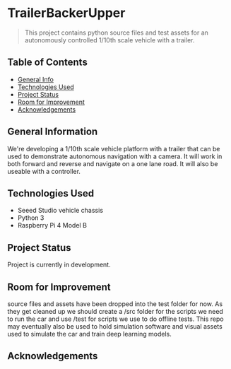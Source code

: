 # TrailerBackerUpper
> This project contains python source files and test assets for an autonomously controlled 1/10th scale vehicle with a trailer.


## Table of Contents
* [General Info](#general-information)
* [Technologies Used](#technologies-used)
* [Project Status](#project-status)
* [Room for Improvement](#room-for-improvement)
* [Acknowledgements](#acknowledgements)


## General Information
We're developing a 1/10th scale vehicle platform with a trailer that can be used to demonstrate autonomous navigation with a camera. It will work in both forward and reverse and navigate on a one lane road. It will also be useable with a controller.


## Technologies Used
- Seeed Studio vehicle chassis
- Python 3
- Raspberry Pi 4 Model B

## Project Status
Project is currently in development.


## Room for Improvement
source files and assets have been dropped into the test folder for now. As they get cleaned up we should create a /src folder for the scripts we need to run the car and use /test for scripts we use to do offline tests.
This repo may eventually also be used to hold simulation software and visual assets used to simulate the car and train deep learning models.


## Acknowledgements
